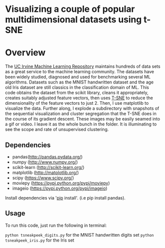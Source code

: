# Visualizing a couple of popular multidimensional datasets using t-SNE

# Overview

The [UC Irvine Machine Learning Repository](https://archive.ics.uci.edu/ml/index.html) maintains hundreds of data sets as a great service to the machine learning community. The datasets have been widely studied, diagnosed and used for benchmarking several ML algorithms. Datasets such as the MNIST handwritten dataset and the age old Iris dataset are still classics in the classification domain of ML. This code obtains the dataset from the scikit library, cleans it appropriately, creates suitably adjusted feature vectors, then uses [T-SNE](https://lvdmaaten.github.io/tsne/) to reduce the dimensionality of the feature vectors to just 2. Then, I use matplotlib to visualize the data. Further along, I explode a subdirectory with snapshots of the sequential visualization and cluster segregation that the T-SNE does in the course of its gradient descent. These images may be easily seamed into a gif or video. I leave it as the whole bunch in the folder. It is illuminating to see the scope and rate of unsupervised clustering.

## Dependencies

* pandas(http://pandas.pydata.org/) 
* numpy (http://www.numpy.org/) 
* scikit-learn (http://scikit-learn.org/) 
* matplotlib (http://matplotlib.org/) 
* scipy (https://www.scipy.org/)
* moviepy (https://pypi.python.org/pypi/moviepy)
* imageio (https://pypi.python.org/pypi/imageio)

Install dependencies via '[pip](https://pypi.python.org/pypi/pip) install'. (i.e pip install pandas). 

## Usage

To run this code, just run the following in terminal: 

`python tsneakpeek_digits.py` for the MNIST handwritten digits set
`python tsneakpeek_iris.py` for the Iris set
